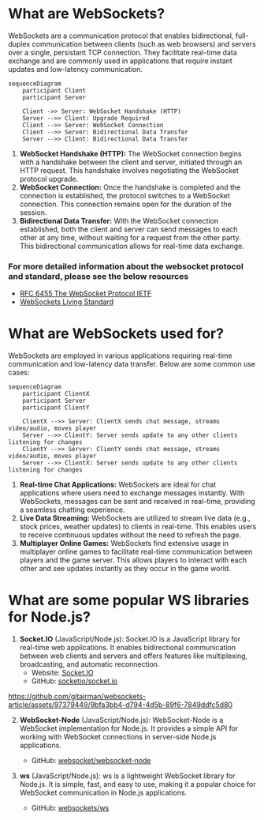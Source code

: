 # What are WebSockets?
WebSockets are a communication protocol that enables bidirectional, full-duplex communication between clients (such as web browsers) and servers over a single, persistant TCP connection. They facilitate real-time data exchange and are commonly used in applications that require instant updates and low-latency communication.

```mermaid
sequenceDiagram
    participant Client
    participant Server

    Client ->> Server: WebSocket Handshake (HTTP)
    Server -->> Client: Upgrade Required
    Client -->> Server: WebSocket Connection
    Client -->> Server: Bidirectional Data Transfer
    Server -->> Client: Bidirectional Data Transfer
```
1. **WebSocket Handshake (HTTP):** The WebSocket connection begins with a handshake between the client and server, initiated through an HTTP request. This handshake involves negotiating the WebSocket protocol upgrade.
2. **WebSocket Connection:** Once the handshake is completed and the connection is established, the protocol switches to a WebSocket connection. This connection remains open for the duration of the session.
3. **Bidirectional Data Transfer:** With the WebSocket connection established, both the client and server can send messages to each other at any time, without waiting for a request from the other party. This bidirectional communication allows for real-time data exchange.

### For more detailed information about the websocket protocol and standard, please see the below resources

- [RFC 6455 The WebSocket Protocol IETF](https://datatracker.ietf.org/doc/html/rfc6455)
- [WebSockets Living Standard](https://websockets.spec.whatwg.org/)



# What are WebSockets used for?
WebSockets are employed in various applications requiring real-time communication and low-latency data transfer. Below are some common use cases:

```mermaid
sequenceDiagram
    participant ClientX
    participant Server
    participant ClientY

    ClientX -->> Server: ClientX sends chat message, streams video/audio, moves player
    Server -->> ClientY: Server sends update to any other clients listening for changes
    ClientY -->> Server: ClientY sends chat message, streams video/audio, moves player
    Server -->> ClientX: Server sends update to any other clients listening for changes
```
1. **Real-time Chat Applications:** WebSockets are ideal for chat applications where users need to exchange messages instantly. With WebSockets, messages can be sent and received in real-time, providing a seamless chatting experience.
2. **Live Data Streaming:** WebSockets are utilized to stream live data (e.g., stock prices, weather updates) to clients in real-time. This enables users to receive continuous updates without the need to refresh the page.
3. **Multiplayer Online Games:** WebSockets find extensive usage in multiplayer online games to facilitate real-time communication between players and the game server. This allows players to interact with each other and see updates instantly as they occur in the game world.



# What are some popular WS libraries for Node.js?

1. **Socket.IO** (JavaScript/Node.js):
Socket.IO is a JavaScript library for real-time web applications. It enables bidirectional communication between web clients and servers and offers features like multiplexing, broadcasting, and automatic reconnection.
    - Website: [Socket.IO](https://socket.io/)
    - GitHub: [socketio/socket.io](https://github.com/socketio/socket.io)
  


https://github.com/gitairman/websockets-article/assets/97379449/9bfa3bb4-d794-4d5b-89f6-7849ddfc5d80



2. **WebSocket-Node** (JavaScript/Node.js):
WebSocket-Node is a WebSocket implementation for Node.js. It provides a simple API for working with WebSocket connections in server-side Node.js applications.
    - GitHub: [websocket/websocket-node](https://github.com/websocket/websocket-node)

3. **ws** (JavaScript/Node.js):
ws is a lightweight WebSocket library for Node.js. It is simple, fast, and easy to use, making it a popular choice for WebSocket communication in Node.js applications.
    - GitHub: [websockets/ws](https://github.com/websockets/ws)

